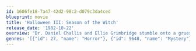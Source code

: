 ```yaml
---
id: 1606fe18-7a47-42d2-98c2-d079c3da4ced
blueprint: movie
title: 'Halloween III: Season of the Witch'
release_date: '1982-10-22'
overview: "Dr. Daniel Challis and Ellie Grimbridge stumble onto a gruesome murder scheme when Ellie's novelty-salesman father, Harry, is killed while in possession of a strange mask made by the Silver Shamrock mask company. The company's owner, Conal Cochran, wants to return Halloween to its darker roots using his masks -- and his unspeakable scheme would unleash death and destruction across the country."
genres: '[{"id": 27, "name": "Horror"}, {"id": 9648, "name": "Mystery"}, {"id": 878, "name": "Science Fiction"}]'
---
```

